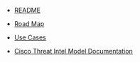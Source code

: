 
* [README](readme.md)

* [Road Map](roadmap.md)

* [Use Cases](use_cases.md)

* [Cisco Threat Intel Model Documentation](data_structures.md)





